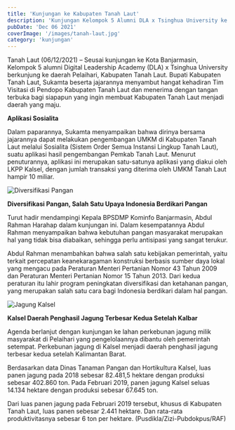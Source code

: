 ```yaml
---
title: 'Kunjungan ke Kabupaten Tanah Laut'
description: 'Kunjungan Kelompok 5 Alumni DLA x Tsinghua University ke Kabupaten Tanah Laut'
pubDate: 'Dec 06 2021'
coverImage: '/images/tanah-laut.jpg'
category: 'kunjungan'
---
```


Tanah Laut (06/12/2021) – Seusai kunjungan ke Kota Banjarmasin, Kelompok 5 alumni Digital Leadership Academy (DLA) x Tsinghua University berkunjung ke daerah Pelaihari, Kabupaten Tanah Laut. Bupati Kabupaten Tanah Laut, Sukamta beserta jajarannya menyambut hangat kehadiran Tim Visitasi di Pendopo Kabupaten Tanah Laut dan menerima dengan tangan terbuka bagi siapapun yang ingin membuat Kabupaten Tanah Laut menjadi daerah yang maju.

**Aplikasi Sosialita**

Dalam paparannya, Sukamta menyampaikan bahwa dirinya bersama jajarannya dapat melakukan pengembangan UMKM di Kabupaten Tanah Laut melalui Sosialita (Sistem Order Semua Instansi Lingkup Tanah Laut), suatu aplikasi hasil pengembangan Pemkab Tanah Laut. Menurut penuturannya, aplikasi ini merupakan satu-satunya aplikasi yang diakui oleh LKPP Kalsel, dengan jumlah transaksi yang diterima oleh UMKM Tanah Laut hampir 10 miliar.

![Diversifikasi Pangan](/images/tanah-laut-2.jpg)

**Diversifikasi Pangan, Salah Satu Upaya Indonesia Berdikari Pangan**

Turut hadir mendampingi Kepala BPSDMP Kominfo Banjarmasin, Abdul Rahman Harahap dalam kunjungan ini. Dalam kesempatannya Abdul Rahman menyampaikan bahwa kebutuhan pangan masyarakat merupakan hal yang tidak bisa diabaikan, sehingga perlu antisipasi yang sangat terukur.

Abdul Rahman menambahkan bahwa salah satu kebijakan pemerintah, yaitu terkait percepatan keanekaragaman konstruksi berbasis sumber daya lokal yang mengacu pada Peraturan Menteri Pertanian Nomor 43 Tahun 2009 dan Peraturan Menteri Pertanian Nomor 15 Tahun 2013. Dari kedua peraturan itu lahir program peningkatan diversifikasi dan ketahanan pangan, yang merupakan salah satu cara bagi Indonesia berdikari dalam hal pangan.

![Jagung Kalsel](/images/tanah-laut-3.jpg)

**Kalsel Daerah Penghasil Jagung Terbesar Kedua Setelah Kalbar**

Agenda berlanjut dengan kunjungan ke lahan perkebunan jagung milik masyarakat di Pelaihari yang pengelolaannya dibantu oleh pemerintah setempat. Perkebunan jagung di Kalsel menjadi daerah penghasil jagung terbesar kedua setelah Kalimantan Barat.



Berdasarkan data Dinas Tanaman Pangan dan Hortikultura Kalsel, luas panen jagung pada 2018 sebesar 82.481,5 hektare dengan produksi sebesar 402.860 ton. Pada Februari 2019, panen jagung Kalsel seluas 14.134 hektare dengan produksi sebesar 67.645 ton.

Dari luas panen jagung pada Februari 2019 tersebut, khusus di Kabupaten Tanah Laut, luas panen sebesar 2.441 hektare. Dan rata-rata produktivitasnya sebesar 6 ton per hektare. (Pusdikla/Zizi-Pubdokpus/RAF)

